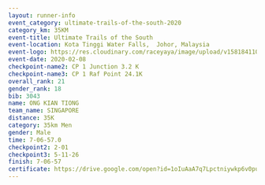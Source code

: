 ```yaml
--- 
layout: runner-info 
event_category: ultimate-trails-of-the-south-2020 
category_km: 35KM 
event-title: Ultimate Trails of the South 
event-location: Kota Tinggi Water Falls,  Johor, Malaysia 
event-logo: https://res.cloudinary.com/raceyaya/image/upload/v1581841103/logo/2020/ultimate-trails-2020_i93dfj.jpg 
event-date: 2020-02-08 
checkpoint-name2: CP 1 Junction 3.2 K 
checkpoint-name3: CP 1 Raf Point 24.1K 
overall_rank: 21
gender_rank: 18
bib: 3043
name: ONG KIAN TIONG
team_name: SINGAPORE
distance: 35K
category: 35km Men
gender: Male
time: 7-06-57.0
checkpoint2: 2-01
checkpoint3: 5-11-26
finish: 7-06-57
certificate: https://drive.google.com/open?id=1oIuAaA7q7Lpctniywkp6v0puLMi75Egw
--- 
```

